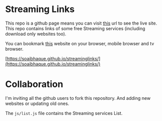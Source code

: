 
# Streaming Links

This repo is a github page means you can visit [this](https://soaibhaque.github.io/streaminglinks/) url to see the live site.
This repo contains links of some free Streaming services (including download only websites too).

You can bookmark [this](https://soaibhaque.github.io/streaminglinks/) website on your browser, mobile browser and tv browser.

[https://soaibhaque.github.io/streaminglinks/](https://soaibhaque.github.io/streaminglinks/)

# Collaboration

I'm inviting all the github users to fork this repository. And adding new websites or updating old ones.

The `js/list.js` file contains the Streaming services List.



